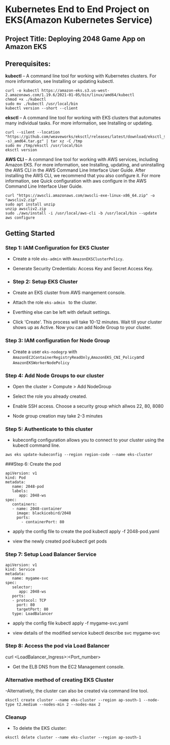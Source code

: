 # Kubernetes End to End Project on EKS(Amazon Kubernetes Service)
## Project Title: Deploying 2048 Game App on Amazon EKS

## **Prerequisites**:

**kubectl** – A command line tool for working with Kubernetes clusters. For more information, see Installing or updating kubectl.
``` shell
curl -o kubectl https://amazon-eks.s3.us-west-2.amazonaws.com/1.19.6/2021-01-05/bin/linux/amd64/kubectl
chmod +x ./kubectl
sudo mv ./kubectl /usr/local/bin
kubectl version --short --client
```

**eksctl** – A command line tool for working with EKS clusters that automates many individual tasks. For more information, see Installing or updating.
``` shell
curl --silent --location "https://github.com/weaveworks/eksctl/releases/latest/download/eksctl_$(uname -s)_amd64.tar.gz" | tar xz -C /tmp
sudo mv /tmp/eksctl /usr/local/bin
eksctl version
```

**AWS CLI** – A command line tool for working with AWS services, including Amazon EKS. For more information, see Installing, updating, and uninstalling the AWS CLI in the AWS Command Line Interface User Guide. After installing the AWS CLI, we recommend that you also configure it. For more information, see Quick configuration with aws configure in the AWS Command Line Interface User Guide.
``` shell
curl "https://awscli.amazonaws.com/awscli-exe-linux-x86_64.zip" -o "awscliv2.zip"
sudo apt install unzip
unzip awscliv2.zip
sudo ./aws/install -i /usr/local/aws-cli -b /usr/local/bin --update
aws configure
```

## Getting Started

### Step 1: IAM Configuration for EKS Cluster
- Create a role `eks-admin` with `AmazonEKSClusterPolicy`.
- Generate Security Credentials: Access Key and Secret Access Key.

- ### Step 2: Setup EKS Cluster
- Create an EKS cluster from AWS mangement console.
- Attach the role `eks-admin ` to the cluster.
- Everthing else can be left with default settings.

- Click 'Create'. This process will take 10-12 minutes. Wait till your cluster shows up as Active. Now you can add Node Group to your cluster.

### Step 3: IAM configuration for Node Group
- Create a user `eks-nodegrp` with `AmazonEC2ContainerRegistryReadOnly`,`AmazonEKS_CNI_Policy`and `AmazonEKSWorkerNodePolicy`

### Step 4: Add Node Groups to our cluster
- Open the cluster > Compute > Add NodeGroup
- Select the role you already created.
- Enable SSH access. Choose a security group which allwos 22, 80, 8080

- Node group creation may take 2-3 minutes

### Step 5: Authenticate to this cluster
- kubeconfig configuration allows you to connect to your cluster using the kubectl command line.
```shell
aws eks update-kubeconfig --region region-code --name eks-cluster
```

###Step 6: Create the pod

```
apiVersion: v1
kind: Pod
metadata:
   name: 2048-pod
   labels:
      app: 2048-ws
spec:
   containers:
   - name: 2048-container
     image: blackicebird/2048
     ports:
       - containerPort: 80
```
- apply the config file to create the pod
kubectl apply -f 2048-pod.yaml

- view the newly created pod
kubectl get pods

### Step 7: Setup Load Balancer Service

```
apiVersion: v1
kind: Service
metadata:
   name: mygame-svc
spec:
   selector:
      app: 2048-ws
   ports:
   - protocol: TCP
     port: 80
     targetPort: 80
   type: LoadBalancer
```
- apply the config file
kubectl apply -f mygame-svc.yaml

- view details of the modified service
kubectl describe svc mygame-svc

### Step 8: Access the pod via Load Balancer
curl <LoadBalancer_Ingress>:<Port_number>
- Get the ELB DNS from the EC2 Management console.


### Alternative method of creating EKS Cluster
-Alternatively, the cluster can also be created via command line tool.
``` shell
eksctl create cluster --name eks-cluster --region ap-south-1 --node-type t2.medium --nodes-min 2 --nodes-max 2
```

### Cleanup
- To delete the EKS cluster:
``` shell
eksctl delete cluster --name eks-cluster --region ap-south-1
```
